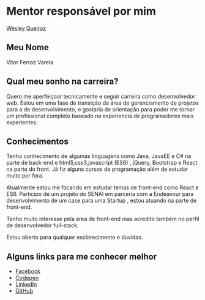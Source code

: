 # Mentor responsável por mim

[Wésley Queiroz](/profiles/mentors/profiles/wesley_queiroz.md)

## Meu Nome

Vitor Ferraz Varela

## Qual meu sonho na carreira?

Quero me aperfeiçoar tecnicamente e seguir carreira como desenvolvedor web.
Estou em uma fase de transição da área de gerenciamento de projetos para a de desenvolvimento, e gostaria de orientação para poder me tornar um profissional completo baseado na experiencia de programadores mais experientes.


## Conhecimentos

Tenho conhecimento de algumas linguagens como Java, JavaEE e C# na parte de back-end e html5,css3,javascript (ES6) , jQuery, Bootstrap e React na parte do front. Já fiz alguns cursos de programação além de estudar muito por fora. 

Atualmente estou me focando em estudar temas de front-end como React e ES6.
Participo de um projeto do SENAI em parceria com a Endeavour para desenvolvimento de um case para uma Startup , estou atuando na parte de front-end.

Tenho muito interesse pela área de front-end mas acredito também no perfil de desenvolvedor full-stack.

Estou aberto para qualquer esclarecimento e duvidas.


## Alguns links para me conhecer melhor

- [Facebook](https://facebook.com/varelavf)
- [Codepen](http://codepen.io/Vitor_Ferraz/)
- [LinkedIn](https://br.linkedin.com/in/vitor-ferraz-ba143466)
- [GitHub](https://github.com/VitorFerraz)

